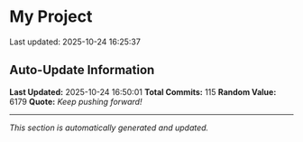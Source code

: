 # My Project


Last updated: 2025-10-24 16:25:37



















































































































## Auto-Update Information

**Last Updated:** 2025-10-24 16:50:01
**Total Commits:** 115
**Random Value:** 6179
**Quote:** _Keep pushing forward!_

---
_This section is automatically generated and updated._